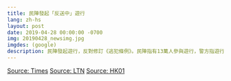 ```yaml
---
title: 民陣發起「反送中」遊行
lang: zh-hs
layout: post
date: 2019-04-28 00:00:00 -0700
img: 20190428_newsimg.jpg
imgdes: (google)
description: 民陣發起遊行，反對修訂《逃犯條例》。民陣指有13萬人參與遊行，警方指遊行人數高峰期有2.28萬人，是特首林鄭月娥上任後，人數創新高的遊行。
---
```


[Source: Times](https://www.reuters.com/article/us-hongkong-politics-extradition/thousands-take-to-hong-kong-streets-to-protest-new-extradition-laws-idUSKCN1S405E)
[Source: LTN](https://news.ltn.com.tw/news/world/breakingnews/2773172)
[Source: HK01](https://www.hk01.com/%E6%94%BF%E6%83%85/322949/%E9%80%83%E7%8A%AF%E6%A2%9D%E4%BE%8B-%E6%B0%91%E9%99%A3-13%E8%90%AC%E4%BA%BA%E9%81%8A%E8%A1%8C-%E8%AD%A6%E6%96%B9-2-28%E8%90%AC%E4%BA%BA-%E5%89%B5%E6%9E%97%E9%84%AD%E4%B8%8A%E4%BB%BB%E6%96%B0%E9%AB%98)


